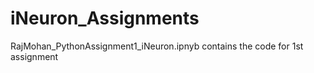 # iNeuron_Assignments

RajMohan_PythonAssignment1_iNeuron.ipnyb contains the code for 1st assignment
